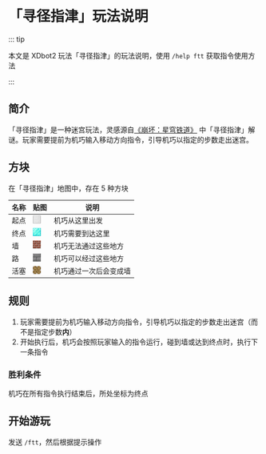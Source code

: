 # 「寻径指津」玩法说明

::: tip

本文是 XDbot2 玩法「寻径指津」的玩法说明，使用 `/help ftt` 获取指令使用方法

:::

## 简介

「寻径指津」是一种迷宫玩法，灵感源自[《崩坏：星穹铁道》][1] 中「寻径指津」解谜。玩家需要提前为机巧输入移动方向指令，引导机巧以指定的步数走出迷宫。

## 方块

在「寻径指津」地图中，存在 5 种方块

| 名称  | 贴图                 | 说明       |
|------|----------------------|-----------|
| 起点  | ![](iron_block.png) | 机巧从这里出发 |
| 终点  | ![](diamond_block.png) | 机巧需要到达这里 |
| 墙 | ![](bricks.png) | 机巧无法通过这些地方 |
| 路 | ![](stone_bricks.png) | 机巧可以经过这些地方 |
| 活塞 | ![](piston_top.png) | 机巧通过一次后会变成墙 |

## 规则

1. 玩家需要提前为机巧输入移动方向指令，引导机巧以指定的步数走出迷宫（而不是指定步数**内**）
2. 开始执行后，机巧会按照玩家输入的指令运行，碰到墙或达到终点时，执行下一条指令

### 胜利条件

机巧在所有指令执行结束后，所处坐标为终点

## 开始游玩

发送 `/ftt`，然后根据提示操作

[1]: https://sr.mihoyo.com
